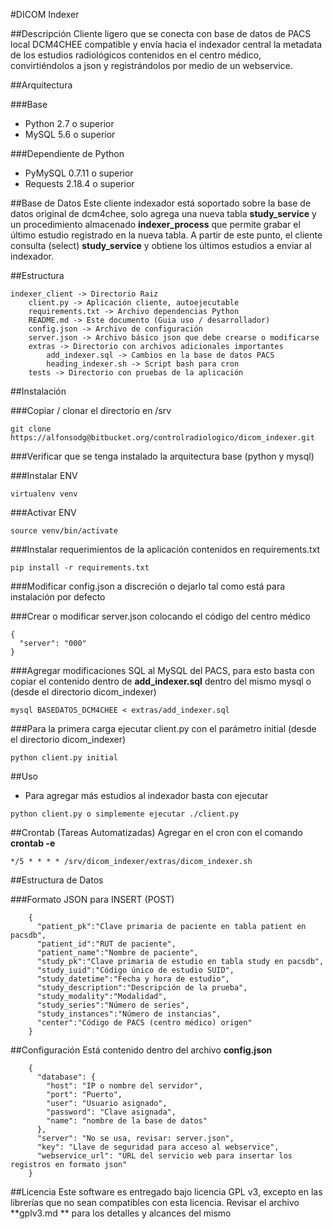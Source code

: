 #DICOM Indexer



##Descripción
Cliente ligero que se conecta con base de datos de PACS local DCM4CHEE compatible y envía hacia el indexador central la metadata de los estudios radiológicos contenidos en el centro médico, convirtiéndolos a json y registrándolos por medio de un webservice.


##Arquitectura

###Base
* Python 2.7 o superior
* MySQL 5.6 o superior

###Dependiente de Python
* PyMySQL 0.7.11 o superior
* Requests 2.18.4 o superior


##Base de Datos
Este cliente indexador está soportado sobre la base de datos original de dcm4chee, solo agrega una nueva tabla **study_service** y un procedimiento almacenado **indexer_process** que permite grabar el último estudio registrado en la nueva tabla.
A partir de este punto, el cliente consulta (select) **study_service** y obtiene los últimos estudios a enviar al indexador.


##Estructura
```
indexer_client -> Directorio Raiz
    client.py -> Aplicación cliente, autoejecutable
    requirements.txt -> Archivo dependencias Python
    README.md -> Este documento (Guia uso / desarrollador)
    config.json -> Archivo de configuración
    server.json -> Archivo básico json que debe crearse o modificarse
    extras -> Directorio con archivos adicionales importantes
        add_indexer.sql -> Cambios en la base de datos PACS
        heading_indexer.sh -> Script bash para cron
    tests -> Directorio con pruebas de la aplicación
```

    
##Instalación

###Copiar / clonar el directorio en /srv
```
git clone https://alfonsodg@bitbucket.org/controlradiologico/dicom_indexer.git
```

###Verificar que se tenga instalado la arquitectura base (python y mysql)

###Instalar ENV
```
virtualenv venv
```

###Activar ENV
```
source venv/bin/activate
```

###Instalar requerimientos de la aplicación contenidos en requirements.txt
```
pip install -r requirements.txt
```

###Modificar config.json a discreción o dejarlo tal como está para instalación por defecto

###Crear o modificar server.json colocando el código del centro médico
```
{
  "server": "000"
}
```

###Agregar modificaciones SQL al MySQL del PACS, para esto basta con copiar el contenido dentro de **add_indexer.sql** dentro del mismo mysql o (desde el directorio dicom_indexer)
```
mysql BASEDATOS_DCM4CHEE < extras/add_indexer.sql
```

###Para la primera carga ejecutar client.py con el parámetro initial (desde el directorio dicom_indexer)
```
python client.py initial
```


##Uso

* Para agregar más estudios al indexador basta con ejecutar
```
python client.py o simplemente ejecutar ./client.py
```


##Crontab (Tareas Automatizadas)
Agregar en el cron con el comando **crontab -e**
```
*/5 * * * * /srv/dicom_indexer/extras/dicom_indexer.sh
```


##Estructura de Datos

###Formato JSON para INSERT (POST)
```
    {
      "patient_pk":"Clave primaria de paciente en tabla patient en pacsdb",
      "patient_id":"RUT de paciente",
      "patient_name":"Nombre de paciente",
      "study_pk":"Clave primaria de estudio en tabla study en pacsdb",
      "study_iuid":"Código único de estudio SUID",
      "study_datetime":"Fecha y hora de estudio",
      "study_description":"Descripción de la prueba",
      "study_modality":"Modalidad",
      "study_series":"Número de series",
      "study_instances":"Número de instancias",
      "center":"Código de PACS (centro médico) origen"
    }
```

##Configuración
Está contenido dentro del archivo **config.json**
```
    {
      "database": {
        "host": "IP o nombre del servidor",
        "port": "Puerto",
        "user": "Usuario asignado",
        "password": "Clave asignada",
        "name": "nombre de la base de datos"
      },
      "server": "No se usa, revisar: server.json",
      "key": "Llave de seguridad para acceso al webservice",
      "webservice_url": "URL del servicio web para insertar los registros en formato json"
    }
```


##Licencia
Este software es entregado bajo licencia GPL v3, excepto en las librerías que no sean compatibles con esta licencia.  Revisar el archivo **gplv3.md
** para los detalles y alcances del mismo

